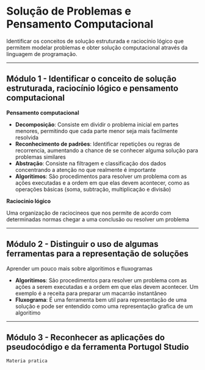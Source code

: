 # Solução de Problemas e Pensamento Computacional

Identificar os conceitos de solução estruturada e raciocínio lógico que permitem modelar problemas e obter solução computacional através da linguagem de programação.

***

## **Módulo 1 - Identificar o conceito de solução estruturada, raciocínio lógico e pensamento computacional**

**Pensamento computacional**

- **Decomposição**: Consiste em dividir o problema inicial em partes menores, permitindo que cada parte menor seja mais facilmente resolvida
- **Reconhecimento de padrões**: Identificar repetições ou regras de recorrencia, aumentando a chance de se conhecer alguma solução para problemas similares
- **Abstração**: Consiste na filtragem e classificação dos dados concentrando a atenção no que realmente é importante
- **Algoritimos**: São procedimentos para resolver um problema com as ações executadas e a ordem em que elas devem acontecer, como as operações básicas (soma, subtração, multiplicação e divisão)

**Raciocinio lógico**

Uma organização de raciocineos que nos permite de acordo com determinadas normas chegar a uma conclusão ou resolver um problema

***

## **Módulo 2 - Distinguir o uso de algumas ferramentas para a representação de soluções**

Aprender um pouco mais sobre algoritimos e fluxogramas

- **Algoritimos**: São procedimentos para resolver um problema com as ações a serem executadas e a ordem em que elas devem acontecer. Um exemplo é a receita para preparar um macarrão instantâneo
- **Fluxograma**: É uma ferramenta bem util para representação de uma solução e pode ser entendido como uma representação grafica de um algoritimo

***

## **Módulo 3 - Reconhecer as aplicações do pseudocódigo e da ferramenta Portugol Studio**

`Materia pratica`